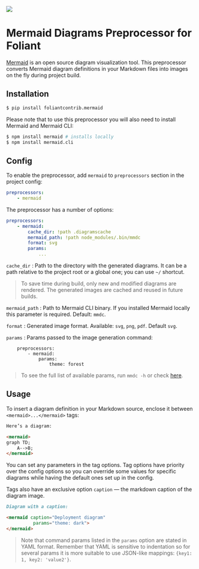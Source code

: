 ![](https://img.shields.io/pypi/v/foliantcontrib.mermaid.svg)

# Mermaid Diagrams Preprocessor for Foliant

[Mermaid](https://mermaidjs.github.io/) is an open source diagram visualization tool. This preprocessor converts Mermaid diagram definitions in your Markdown files into images on the fly during project build.

## Installation

```bash
$ pip install foliantcontrib.mermaid
```

Please note that to use this preprocessor you will also need to install Mermaid and Mermaid CLI:

```bash
$ npm install mermaid # installs locally
$ npm install mermaid.cli
```

## Config

To enable the preprocessor, add `mermaid` to `preprocessors` section in the project config:

```yaml
preprocessors:
    - mermaid
```

The preprocessor has a number of options:

```yaml
preprocessors:
    - mermaid:
        cache_dir: !path .diagramscache
        mermaid_path: !path node_modules/.bin/mmdc
        format: svg
        params:
            ...
```

`cache_dir`
:   Path to the directory with the generated diagrams. It can be a path relative to the project root or a global one; you can use `~/` shortcut.

> To save time during build, only new and modified diagrams are rendered. The generated images are cached and reused in future builds.

`mermaid_path`
:   Path to Mermaid CLI binary. If you installed Mermaid locally this parameter is required. Default: `mmdc`.

`format`
:   Generated image format. Available: `svg`, `png`, `pdf`. Default `svg`.

`params`
:   Params passed to the image generation command:

        preprocessors:
            - mermaid:
                params:
                    theme: forest

> To see the full list of available params, run `mmdc -h` or check [here](https://github.com/mermaidjs/mermaid.cli#options).

## Usage

To insert a diagram definition in your Markdown source, enclose it between `<mermaid>...</mermaid>` tags:

```markdown
Here’s a diagram:

<mermaid>
graph TD;
    A-->B;
</mermaid>
```

You can set any parameters in the tag options. Tag options have priority over the config options so you can override some values for specific diagrams while having the default ones set up in the config.

Tags also have an exclusive option `caption` — the markdown caption of the diagram image.

```markdown
Diagram with a caption:

<mermaid caption="Deployment diagram"
          params="theme: dark">
</mermaid>
```

> Note that command params listed in the `params` option are stated in YAML format. Remember that YAML is sensitive to indentation so for several params it is more suitable to use JSON-like mappings: `{key1: 1, key2: 'value2'}`.

